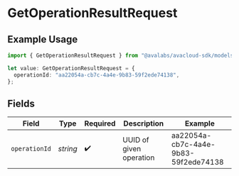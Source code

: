 # GetOperationResultRequest

## Example Usage

```typescript
import { GetOperationResultRequest } from "@avalabs/avacloud-sdk/models/operations";

let value: GetOperationResultRequest = {
  operationId: "aa22054a-cb7c-4a4e-9b83-59f2ede74138",
};
```

## Fields

| Field                                | Type                                 | Required                             | Description                          | Example                              |
| ------------------------------------ | ------------------------------------ | ------------------------------------ | ------------------------------------ | ------------------------------------ |
| `operationId`                        | *string*                             | :heavy_check_mark:                   | UUID of given operation              | aa22054a-cb7c-4a4e-9b83-59f2ede74138 |